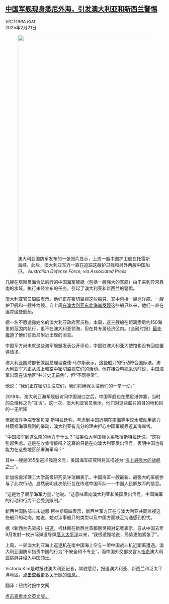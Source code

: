 <!--1740105422000-->
[中国军舰现身悉尼外海，引发澳大利亚和新西兰警惕](https://cn.nytimes.com/world/20250221/chinese-ships-tasman-nz/)
------

<address>VICTORIA KIM</address><time pudate="2025-02-21 10:28:58" datetime="2025-02-21 10:28:58">2025年2月21日</time><figure><img src="https://images.weserv.nl/?url=static01.nyt.com/images/2025/02/20/multimedia/20oz-china-ships-wgkl/20oz-china-ships-wgkl-master1050.jpg" width="1050" height="700"><figcaption>澳大利亚国防军发布的一张照片显示，上周一艘中国护卫舰在托雷斯海峡。此后，澳大利亚军方一直在追踪这艘护卫舰和另外两艘中国船只。 <cite>Australian Defense Force, via Associated Press</cite></figcaption></figure><section><p>几艘在塔斯曼海合法航行的中国海军舰艇（包括一艘强大的军舰）由于来到异常靠南的水域，执行未经宣布的任务，引起了澳大利亚和新西兰的警惕。</p><p>澳大利亚官员周四表示，他们正在密切监视这些船只，其中包括一艘巡洋舰、一艘护卫舰和一艘补给舰。自上周<a rel="noopener noreferrer" target="_blank" href="https://www.defence.gov.au/news-events/releases/2025-02-13/statement-peoples-liberation-army-navy-vessels-operating-north-australia">在澳大利亚东北海岸发现</a>这些船只以来，他们一直在追踪这些舰船。</p><p>据一名不愿透露姓名的澳大利亚政府官员称，本周，这三艘船在距离悉尼约150海里的范围内航行，虽不在澳大利亚领海，但在其专属经济区内。《金融时报》<a rel="noopener noreferrer" target="_blank" href="https://www.ft.com/content/fda734fc-6023-4ad9-b3ae-33234ee40505" title="Link: https://www.ft.com/content/fda734fc-6023-4ad9-b3ae-33234ee40505">最先报道</a>了他们在悉尼附近出现的消息。</p><p>中国军方尚未就这些海军舰艇发表公开评论，中国驻澳大利亚大使馆也没有回应置评请求。</p><p>澳大利亚国防部长兼副总理理查德·马尔斯表示，这些船只的行动符合国际法，澳大利亚军方正从海上和空中密切监视它们的活动。他在接受<a rel="noopener noreferrer" target="_blank" href="https://www.skynews.com.au/australia-news/politics/defence-minister-richard-marles-denies-australians-are-vulnerable-after-asio-makes-stark-warning-of-foreign-threats/news-story/3b43e3607fedaa08e8b36124f0ac23f2">电视采访</a>时说，中国海军出现在该地区“并非史无前例”，但“不同寻常”。</p><p>他说：“我们正在密切关注它们，我们将确保关注他们的一举一动。”</p><p>2019年，澳大利亚海军舰艇访问中国港口之后，中国军舰也在悉尼港停靠，当时的总理称之为“互访”。这一次，澳大利亚官员表示，他们对这些船只的目的地和目的一无所知</p><p>但据海洋争端专家贝克·斯特拉廷称，考虑到中国近期在<a href="https://www.nytimes.com/interactive/2023/11/16/world/asia/south-china-sea-ships.html">南海</a>等争议水域动用武力并藐视海事规则的举动，澳大利亚有充分的理由担心中国军舰靠近其海岸线。</p><p>“中国海军到这么南的地方干什么？”拉筹伯大学国际关系教授斯特拉廷说。“这将引起焦虑。这是在收集情报吗？这真的只是在向澳大利亚发出信号，表明中国也有能力在这些地区部署海军吗？”</p><p>其中一艘是055型巡洋舰遵义号，美国海军研究所将其描述为“<a rel="noopener noreferrer" target="_blank" href="https://www.usni.org/magazines/proceedings/2023/march/type-055-renhai-class-cruiser-chinas-premier-surface-combatant">海上最强大的战舰之一</a>”。</p><p>新加坡南洋理工大学高级研究员许瑞麟表示，中国海军一艘最新、最强大的军舰参与了此次行动，显然表明此次航行旨在传递中国军队——中国人民解放军的信息。</p><p>“这是为了展示海军力量，”他说。“这意味着向澳大利亚和美国发出信号，中国海军的行动和行为不会受到限制。”</p><p>新西兰国防部长朱迪思·柯林斯周四表示，新西兰军方正在与澳大利亚共同监视这些船只的动向。她说，她对涉事船只的类型以及中国方面缺乏沟通感到担忧。</p><p>据《新西兰先驱报》<a rel="noopener noreferrer" target="_blank" href="https://www.nzherald.co.nz/nz/politics/defence-minister-judith-collins-warns-chinese-ships-in-tasman-have-enormous-strike-power/SEMRUIAX7BEZ3H3EP5OWDJYZYA/">报道</a>，柯林斯在新西兰首都惠灵顿对记者表示，自从中国去年9月发射一枚洲际弹道导弹<a href="https://www.nytimes.com/2024/09/25/world/asia/china-missile-rocket-force.html">落入太平洋</a>以来，“我很遗憾地说，局势更加紧张了”。</p><p>上周，一架澳大利亚海上巡逻机在南中国海上空与一架中国战斗机近距离遭遇。澳大利亚国防军指责中国的行为“不安全和不专业”，而中国外交部发言人<a rel="noopener noreferrer" target="_blank" href="http://en.people.cn/n3/2025/0213/c90000-20276464.html">指责</a>澳大利亚挑衅并侵入中国领土。</p></section><footer><p>Victoria Kim是时报驻澳大利亚记者，常驻悉尼，报道澳大利亚、新西兰和泛太平洋地区。<a rel="nofollow" target="_blank" href="https://www.nytimes.com/by/victoria-kim">点击查看更多关于她的信息。</a></p><p>翻译：纽约时报中文网</p><a rel="nofollow" target="_blank" href="https://www.nytimes.com/2025/02/20/world/australia/chinese-ships-tasman-nz.html">点击查看本文英文版。</a></footer>
